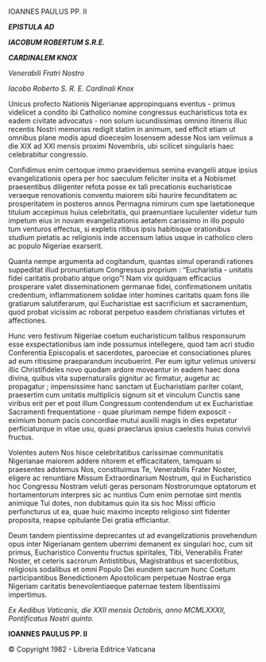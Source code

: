 IOANNES PAULUS PP. II

***EPISTULA AD***

***IACOBUM ROBERTUM S.R.E.***

***CARDINALEM KNOX***

*Venerabili Fratri Nostro*

*Iacobo Roberto S. R. E. Cardinali Knox*

Unicus profecto Nationis Nigerianae appropinquans eventus - primus videlicet a condito ibi Catholico nomine congressus eucharisticus tota ex eadem civitate advocatus - non solum iucundissimas omnino itineris illuc recentis Nostri memorias redigit statim in animum, sed efficit etiam ut omnibus plane modis apud dioecesim Iosensem adesse Nos iam velimus a die XIX ad XXI mensis proximi Novembris, ubi scilicet singularis haec celebrabitur congressio.

Confidimus enim certoque immo praevidemus semina evangelii atque ipsius evangelizationis opera per hoc saeculum feliciter insita et a Nobismet praesentibus diligenter refota posse ex tali precationis eucharisticae veraeque renovationis conventu maiorem sibi haurire fecunditatem ac prosperitatem in posteros annos Permagna nimirum cum spe laetationeque titulum accepimus huius celebritatis, qui praenuntiare luculenter videtur tum impetum eius in novam evangelizationis aetatem carissimo in illo populo tum venturos effectus, si expletis ritibus ipsis habitisque orationibus studium pietatis ac religionis inde accensum latius usque in catholico clero ac populo Nigeriae exarserit.

Quanta nempe argumenta ad cogitandum, quantas simul operandi rationes suppeditat illud pronuntiatum Congressus proprium : “Eucharistia - unitatis fidei caritatis probatio atque origo”! Nam vix quidquam efficacius prosperare valet disseminationem germanae fidei, confirmationem unitatis credentium, inflammationem solidae inter homines caritatis quam fons ille gratiarum salutiferarum, qui Eucharistiae est sacrificium et sacramentum, quod probat vicissim ac roborat perpetuo easdem christianas virtutes et affectiones.

Hunc vero festivum Nigeriae coetum eucharisticum talibus responsurum esse exspectationibus iam inde possumus intellegere, quod tam acri studio Conferentia Episcopalis et sacerdotes, paroeciae et consociationes plures ad eum ritissime praeparandum incubuerint. Per eum igitur velimus universi illic Christifideles novo quodam ardore moveantur in eadem haec dona divina, quibus vita supernaturalis gignitur ac firmatur, augetur ac propagatur ; impensissime hanc sanctam ut Eucharistiam pariter colant, praesertim cum unitatis multiplicis signum sit et vinculum Cunctis sane viribus erit per et post illum Congressum contendendum ut ex Eucharistiae Sacramenti frequentatione - quae plurimam nempe fidem exposcit - eximium bonum pacis concordiae mutui auxilii magis in dies expetatur perficiaturque in vitae usu, quasi praeclarus ipsius caelestis huius convivii fructus.

Volentes autem Nos hisce celebritatibus carissimae communitatis Nigerianae maiorem addere nitorem et efficacitatem, tamquam si praesentes adstemus Nos, constituimus Te, Venerabilis Frater Noster, eligere ac renuntiare Missum Extraordinarium Nostrum, qui in Eucharistico hoc Congressu Nostram veluti geras personam Nostrorumque optatorum et hortamentorum interpres sic ac nuntius Cum enim pernotae sint mentis animique Tui dotes, non dubitamus quin ita sis hoc Missi officio perfuncturus ut ea, quae huic maximo incepto religioso sint fidenter proposita, reapse opitulante Dei gratia efficiantur.

Deum tandem pientissime deprecantes ut ad evangelizationis provehendum opus inter Nigerianam gentem uberrimi demanent ex singulari hoc, cum sit primus, Eucharistico Conventu fructus spiritales, Tibi, Venerabilis Frater Noster, et ceteris sacrorum Antistitibus, Magistratibus et sacerdotibus, religiosis sodalibus et omni Populo Dei eundem sacrum hunc Coetum participantibus Benedictionem Apostolicam perpetuae Nostrae erga Nigeriam caritatis benevolentiaeque paternae testem libentissimi impertimus.

*Ex Aedibus Vaticanis, die XXII mensis Octobris, anno MCMLXXXII, Pontificatus Nostri quinto.*

**IOANNES PAULUS PP. II**

© Copyright 1982 - Libreria Editrice Vaticana